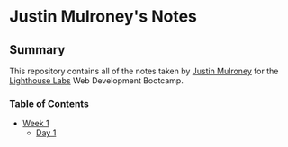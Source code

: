# Justin Mulroney's Notes

## Summary

This repository contains all of the notes taken by [Justin Mulroney](https://github.com/JustinMul) for the [Lighthouse Labs](https://www.lighthouselabs.ca/) Web Development Bootcamp.

### Table of Contents
 * [Week 1](/Week_1)
    * [Day 1](/Day_1)